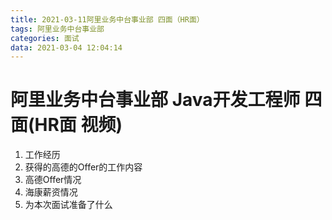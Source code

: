 ```yaml
---
title: 2021-03-11阿里业务中台事业部 四面（HR面）
tags: 阿里业务中台事业部
categories: 面试
data: 2021-03-04 12:04:14
---
```


# 阿里业务中台事业部 Java开发工程师 四面(HR面 视频)

1. 工作经历
2. 获得的高德的Offer的工作内容
3. 高德Offer情况
4. 海康薪资情况
5. 为本次面试准备了什么